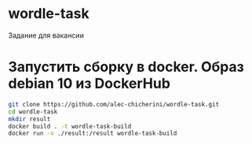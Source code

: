 # wordle-task
Задание для вакансии

# Запустить сборку в docker. Образ debian 10 из DockerHub
```bash
git clone https://github.com/alec-chicherini/wordle-task.git
cd wordle-task
mkdir result
docker build . -t wordle-task-build
docker run -v ./result:/result wordle-task-build
```
